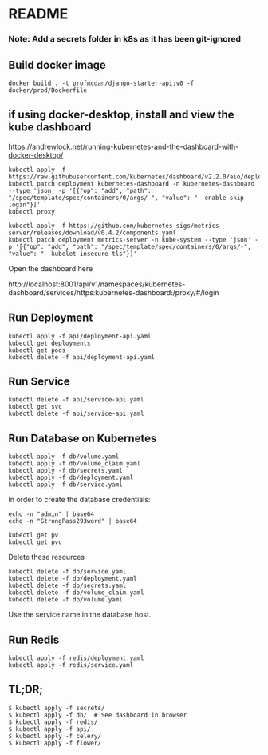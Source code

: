 # README
### Note: Add a secrets folder in k8s as it has been git-ignored 

## Build docker image 

```docker build . -t profmcdan/django-starter-api:v0 -f docker/prod/Dockerfile```

## if using docker-desktop, install and view the kube dashboard 
https://andrewlock.net/running-kubernetes-and-the-dashboard-with-docker-desktop/
```
kubectl apply -f https://raw.githubusercontent.com/kubernetes/dashboard/v2.2.0/aio/deploy/recommended.yaml
kubectl patch deployment kubernetes-dashboard -n kubernetes-dashboard --type 'json' -p '[{"op": "add", "path": "/spec/template/spec/containers/0/args/-", "value": "--enable-skip-login"}]'
kubectl proxy

kubectl apply -f https://github.com/kubernetes-sigs/metrics-server/releases/download/v0.4.2/components.yaml
kubectl patch deployment metrics-server -n kube-system --type 'json' -p '[{"op": "add", "path": "/spec/template/spec/containers/0/args/-", "value": "--kubelet-insecure-tls"}]'

```

Open the dashboard here

http://localhost:8001/api/v1/namespaces/kubernetes-dashboard/services/https:kubernetes-dashboard:/proxy/#/login


## Run Deployment 
```
kubectl apply -f api/deployment-api.yaml
kubectl get deployments
kubectl get pods 
kubectl delete -f api/deployment-api.yaml
```
## Run Service 
```
kubectl delete -f api/service-api.yaml
kubectl get svc
kubectl delete -f api/service-api.yaml
```

## Run Database on Kubernetes
```
kubectl apply -f db/volume.yaml 
kubectl apply -f db/volume_claim.yaml 
kubectl apply -f db/secrets.yaml 
kubectl apply -f db/deployment.yaml
kubectl apply -f db/service.yaml
```

In order to create the database credentials: 
```
echo -n "admin" | base64
echo -n "StrongPass293word" | base64
```

```
kubectl get pv
kubectl get pvc
```

Delete these resources
```
kubectl delete -f db/service.yaml
kubectl delete -f db/deployment.yaml
kubectl delete -f db/secrets.yaml 
kubectl delete -f db/volume_claim.yaml 
kubectl delete -f db/volume.yaml 
```

Use the service name in the database host.

## Run Redis
```
kubectl apply -f redis/deployment.yaml
kubectl apply -f redis/service.yaml

```

## TL;DR;

```
$ kubectl apply -f secrets/
$ kubectl apply -f db/  # See dashboard in browser
$ kubectl apply -f redis/
$ kubectl apply -f api/
$ kubectl apply -f celery/
$ kubectl apply -f flower/
```




